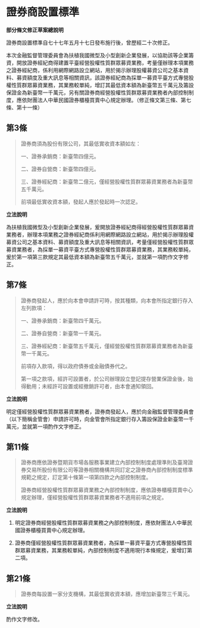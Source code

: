 # 證券商設置標準

**部分條文修正草案總說明**

證券商設置標準自七十七年五月十七日發布施行後，曾歷經二十次修正。

本次金融監督管理委員會為扶植我國微型及小型創新企業發展，以協助該等企業籌資，開放證券經紀商得建置平臺經營股權性質群眾募資業務，考量僅辦理本項業務之證券經紀商，係利用網際網路設立網站，用於揭示辦理股權募資公司之基本資料、募資額度及重大訊息等相關資訊，該證券經紀商為採單一募資平臺方式專營股權性質群眾募資業務，其業務較單純，增訂其最低資本額為新臺幣五千萬元及籌設保證金為新臺幣一千萬元，另有關證券商經營股權性質群眾募資業務者內部控制制度，應依財團法人中華民國證券櫃檯買賣中心規定辦理。（修正條文第三條、第七條、第十一條）

## 第3條

> 證券商須為股份有限公司，其最低實收資本額如左：
>
> 一、證券承銷商：新臺幣四億元。
>
> 二、證券自營商：新臺幣四億元。
>
> 三、證券經紀商：新臺幣二億元，僅經營股權性質群眾募資業務者為新臺幣五千萬元。
>
> 前項最低實收資本額，發起人應於發起時一次認足。

**立法說明**

為扶植我國微型及小型創新企業發展，爰開放證券經紀商得經營股權性質群眾募資業務者，辦理本項業務之證券經紀商係利用網際網路設立網站，用於揭示辦理股權募資公司之基本資料、募資額度及重大訊息等相關資訊，考量僅經營股權性質群眾募資業務者，為採單一募資平臺方式專營股權性質群眾募資業務，其業務較單純，爰於第一項第三款規定其最低資本額為新臺幣五千萬元，並就第一項酌作文字修正。

## 第7條

> 證券商發起人，應於向本會申請許可時，按其種類，向本會所指定銀行存入左列款項：
>
> 一、證券承銷商：新臺幣四千萬元。
>
> 二、證券自營商：新臺幣一千萬元。
>
> 三、證券經紀商：新臺幣五千萬元，僅經營股權性質群眾募資業務者為新臺幣一千萬元。
>
> 前項存入款項，得以政府債券或金融債券代之。
>
> 第一項之款項，經許可設置者，於公司辦理設立登記提存營業保證金後，始得動用；未經許可設置或經撤銷許可者，由本會通知領回。

**立法說明**

明定僅經營股權性質群眾募資業務者，證券商發起人，應於向金融監督管理委員會（以下簡稱金管會）申請許可時，向金管會所指定銀行存入籌設保證金新臺幣一千萬元，並就第一項酌作文字修正。

## 第11條  

> 證券商應依證券暨期貨市場各服務事業建立內部控制制度處理準則及臺灣證券交易所股份有限公司等證券相關機構共同訂定之證券商內部控制制度標準規範之規定，訂定第十條第一項第四款之內部控制制度。
>
> 證券商經營股權性質群眾募資業務之內部控制制度，應依證券櫃檯買賣中心規定辦理，僅經營股權性質群眾募資業務者不適用前項之規定。

**立法說明**

1. 明定證券商經營股權性質群眾募資業務之內部控制制度，應依財團法人中華民國證券櫃檯買賣中心規定辦理。

2. 證券商僅經營股權性質群眾募資業務者，為採單一募資平臺方式專營股權性質群眾募資業務，其業務較單純，內部控制制度不適用現行本條規定，爰增訂第二項。

## 第21條  

> 證券商每設置一家分支機構，其最低實收資本額，應增加新臺幣三千萬元。

**立法說明**

酌作文字修改。
